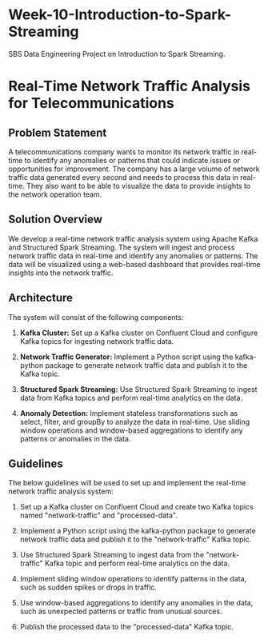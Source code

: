 # Week-10-Introduction-to-Spark-Streaming
SBS Data Engineering Project on Introduction to Spark Streaming.

# Real-Time Network Traffic Analysis for Telecommunications

## Problem Statement

A telecommunications company wants to monitor its network traffic in real-time to identify any anomalies or patterns that could indicate issues or opportunities for improvement. The company has a large volume of network traffic data generated every second and needs to process this data in real-time. They also want to be able to visualize the data to provide insights to the network operation team.

## Solution Overview

We develop a real-time network traffic analysis system using Apache Kafka and Structured Spark Streaming. The system will ingest and process network traffic data in real-time and identify any anomalies or patterns. The data will be visualized using a web-based dashboard that provides real-time insights into the network traffic.

## Architecture

The system will consist of the following components:

1. **Kafka Cluster:** Set up a Kafka cluster on Confluent Cloud and configure Kafka topics for ingesting network traffic data.

2. **Network Traffic Generator:** Implement a Python script using the kafka-python package to generate network traffic data and publish it to the Kafka topic.

3. **Structured Spark Streaming:** Use Structured Spark Streaming to ingest data from Kafka topics and perform real-time analytics on the data.

4. **Anomaly Detection:** Implement stateless transformations such as select, filter, and groupBy to analyze the data in real-time. Use sliding window operations and window-based aggregations to identify any patterns or anomalies in the data.

## Guidelines

The below guidelines will be used to set up and implement the real-time network traffic analysis system:

1. Set up a Kafka cluster on Confluent Cloud and create two Kafka topics named "network-traffic" and "processed-data".

2. Implement a Python script using the kafka-python package to generate network traffic data and publish it to the "network-traffic" Kafka topic.

3. Use Structured Spark Streaming to ingest data from the "network-traffic" Kafka topic and perform real-time analytics on the data.

4. Implement sliding window operations to identify patterns in the data, such as sudden spikes or drops in traffic.

5. Use window-based aggregations to identify any anomalies in the data, such as unexpected patterns or traffic from unusual sources.

6. Publish the processed data to the "processed-data" Kafka topic.

